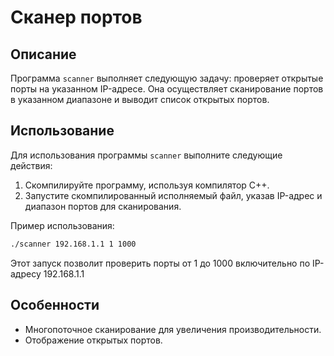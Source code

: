 # Сканер портов

## Описание

Программа `scanner` выполняет следующую задачу: проверяет открытые порты на указанном IP-адресе. Она осуществляет сканирование портов в указанном диапазоне и выводит список открытых портов.

## Использование

Для использования программы `scanner` выполните следующие действия:

1. Скомпилируйте программу, используя компилятор C++.
2. Запустите скомпилированный исполняемый файл, указав IP-адрес и диапазон портов для сканирования.

Пример использования:

```bash
./scanner 192.168.1.1 1 1000
```
Этот запуск позволит проверить порты от 1 до 1000 включительно по IP-адресу 192.168.1.1

## Особенности

- Многопоточное сканирование для увеличения производительности.
- Отображение открытых портов.
